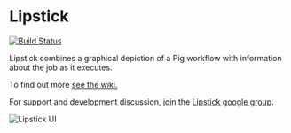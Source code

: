 Lipstick
========

[![Build Status](https://netflixoss.ci.cloudbees.com/job/Lipstick-pull-requests/badge/icon)](https://netflixoss.ci.cloudbees.com/job/Lipstick-pull-requests/)

Lipstick combines a graphical depiction of a Pig workflow with information about the job as it executes.

To find out more [see the wiki.](https://github.com/Netflix/Lipstick/wiki)

For support and development discussion, join the [Lipstick google group](https://groups.google.com/forum/#!forum/lipstick-oss).

![Lipstick UI](https://raw.github.com/wiki/Netflix/Lipstick/screenshot.png)
